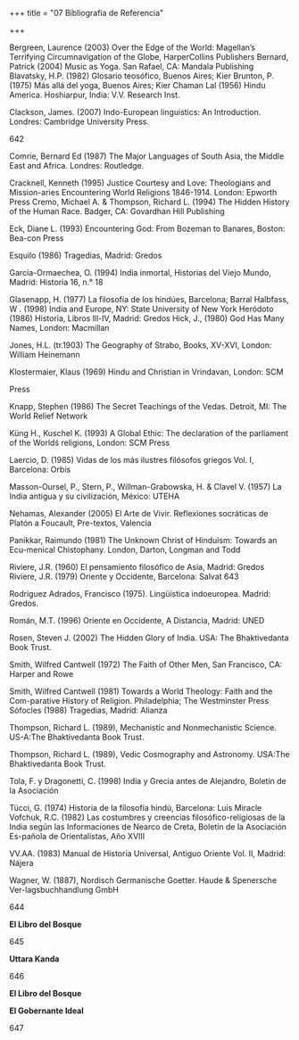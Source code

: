 +++
title = "07 Bibliografia de Referencia"

+++

Bergreen, Laurence \(2003\) Over the Edge of the World: Magellan’s Terrifying Circumnavigation of the Globe,  HarperCollins Publishers Bernard, Patrick \(2004\) Music as Yoga. San Rafael, CA: Mandala Publishing Blavatsky, H.P. \(1982\) Glosario teosófico, Buenos Aires; Kier Brunton, P. \(1975\) Más allá del yoga, Buenos Aires; Kier Chaman Lal \(1956\) Hindu America. Hoshiarpur, India: V.V. Research Inst.

Clackson, James. \(2007\) Indo-European linguistics: An Introduction. Londres: Cambridge University Press.

642


Comrie, Bernard Ed \(1987\) The Major Languages of South Asia, the Middle East and Africa. Londres: Routledge.

Cracknell, Kenneth \(1995\) Justice Courtesy and Love: Theologians and Mission-aries Encountering World Religions 1846-1914. London: Epworth Press Cremo, Michael A. & Thompson, Richard L. \(1994\) The Hidden History of the Human Race. Badger, CA: Govardhan Hill Publishing

Eck, Diane L. \(1993\) Encountering God: From Bozeman to Banares, Boston: Bea-con Press

Esquilo \(1986\) Tragedias, Madrid: Gredos

García-Ormaechea, O. \(1994\) India inmortal, Historias del Viejo Mundo, Madrid: Historia 16, n.° 18

Glasenapp, H. \(1977\) La filosofía de los hindúes, Barcelona; Barral Halbfass, W . \(1998\) India and Europe, NY: State University of New York Heródoto \(1986\) Historia, Libros lll-IV, Madrid: Gredos Hick, J., \(1980\) God Has Many Names, London: Macmillan

Jones, H.L. \(tr.1903\) The Geography of Strabo, Books, XV-XVI, London: William Heinemann

Klostermaier, Klaus \(1969\) Hindu and Christian in Vrindavan, London: SCM

Press

Knapp, Stephen \(1986\) The Secret Teachings of the Vedas. Detroit, MI: The World Relief Network

Küng H., Kuschel K. \(1993\) A Global Ethic: The declaration of the parliament of the Worldś religions, London: SCM Press

Laercio, D. \(1985\) Vidas de los más ilustres filósofos griegos Vol. I, Barcelona: Orbis

Masson-Oursel, P., Stern, P., Willman-Grabowska, H. & Clavel V. \(1957\) La India antigua y su civilización, México: UTEHA

Nehamas, Alexander \(2005\) El Arte de Vivir. Reflexiones socráticas de Platón a Foucault, Pre-textos, Valencia

Panikkar, Raimundo \(1981\)  The Unknown Christ of Hinduism: Towards an Ecu-menical Chistophany. London, Darton, Longman and Todd

Riviere, J.R. \(1960\) El pensamiento filosófico de Asia, Madrid: Gredos Riviere, J.R. \(1979\) Oriente y Occidente, Barcelona: Salvat 643

Rodríguez Adrados, Francisco \(1975\). Lingüística indoeuropea. Madrid: Gredos.

Román, M.T. \(1996\) Oriente en Occidente, A Distancia, Madrid: UNED

Rosen, Steven J. \(2002\) The Hidden Glory of India.  USA: The Bhaktivedanta Book Trust.

Smith, Wilfred Cantwell \(1972\) The Faith of Other Men, San Francisco, CA: Harper and Rowe

Smith, Wilfred Cantwell \(1981\) Towards a World Theology: Faith and the Com-parative History of Religion. Philadelphia; The Westminster Press Sófocles \(1988\) Tragedias, Madrid: Alianza

Thompson, Richard L. \(1989\), Mechanistic and Nonmechanistic Science. US-A:The Bhaktivedanta Book Trust.

Thompson, Richard L. \(1989\), Vedic Cosmography and Astronomy. USA:The Bhaktivedanta Book Trust.

Tola, F. y Dragonetti, C. \(1998\) India y Grecia antes de Alejandro, Boletín de la Asociación

Tücci, G. \(1974\) Historia de la filosofía hindú, Barcelona: Luis Miracle Vofchuk, R.C. \(1982\) Las costumbres y creencias filosófico-religiosas de la India según las Informaciones de Nearco de Creta, Boletín de la Asociación Es-pañola de Orientalistas, Año XVIII

VV.AA. \(1983\) Manual de Historia Universal, Antiguo Oriente Vol. II, Madrid: Nájera

Wagner, W. \(1887\), Nordisch Germanische Goetter. Haude & Spenersche Ver-lagsbuchhandlung GmbH

644

**El Libro del Bosque**

645



**Uttara Kanda**

646



**El Libro del Bosque**

**El Gobernante Ideal**

647


